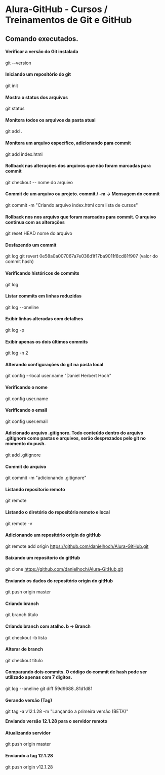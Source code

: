 # Alura-GitHub - Cursos / Treinamentos de Git e GitHub

## Comando executados.

#### Verificar a versão do Git instalada
git --version

#### Iniciando um repositório do git
git init

#### Mostra o status dos arquivos
git status

#### Monitora todos os arquivos da pasta atual
git add .

#### Monitora um arquivo específico, adicionando para commit
git add index.html

#### Rollback nas alterações dos arquivos que não foram marcadas para commit
git checkout -- nome do arquivo

#### Commit de um arquivo ou projeto. commit / -m -> Mensagem do commit
git commit -m "Criando arquivo index.html com lista de cursos"

#### Rollback nos nos arquivo que foram marcados para commit. O arquivo continua com as alterações
git reset HEAD nome do arquivo

#### Desfazendo um commit
git log
git revert 0e58a0a007067a7e036d1f17ba9011f8cd81f907 (valor do commit hash)

#### Verificando históricos de commits
git log

#### Listar commits em linhas reduzidas
git log --oneline

#### Exibir linhas alteradas com detalhes
git log -p

#### Exibir apenas os dois últimos commits
git log -n 2

#### Alterando configurações do git na pasta local
git config --local user.name "Daniel Herbert Hoch"

#### Verificando o nome
git config user.name

#### Verificando o email
git config user.email

#### Adicionado arquivo .gitignore. Todo conteúdo dentro do arquivo .gitignore como pastas e arquivos, serão desprezados pelo git no momento do push.
git add .gitignore

#### Commit do arquivo
git commit -m "adicionando .gitignore"

#### Listando repositorio remoto
git remote

#### Listando o diretório do repositório remoto e local
git remote -v

#### Adicionando um repositório origin do gitHub
git remote add origin https://github.com/danielhoch/Alura-GitHub.git

#### Baixando um repositorio do gitHub
git clone https://github.com/danielhoch/Alura-GitHub.git

#### Enviando os dados do repositório origin do gitHub
git push origin master

#### Criando branch
git branch titulo

#### Criando branch com atalho. b -> Branch
git checkout -b lista

#### Alterar de branch
git checkout titulo

#### Comparando dois commits. O código do commit de hash pode ser utilizado apenas com 7 digitos.
git log --oneline
git diff 59d9688..81d1d81

#### Gerando versão (Tag)
git tag -a v12.1.28 -m "Lançando a primeira versão (BETA)"

**Enviando versão 12.1.28 para o servidor remoto**
#### Atualizando servidor
git push origin master

#### Enviando a tag 12.1.28
git push origin v12.1.28
